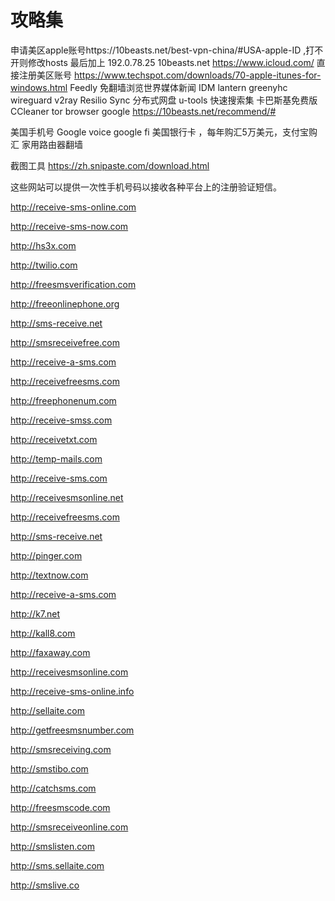 # 攻略集

申请美区apple账号https://10beasts.net/best-vpn-china/#USA-apple-ID ,打不开则修改hosts 最后加上 192.0.78.25 10beasts.net
https://www.icloud.com/ 直接注册美区账号
https://www.techspot.com/downloads/70-apple-itunes-for-windows.html
Feedly 免翻墙浏览世界媒体新闻
IDM
lantern
greenyhc
wireguard
v2ray
Resilio Sync  分布式网盘
u-tools  快速搜索集
卡巴斯基免费版
CCleaner
tor browser
google
https://10beasts.net/recommend/#

美国手机号 Google voice
google fi
美国银行卡 ，每年购汇5万美元，支付宝购汇
家用路由器翻墙

截图工具 https://zh.snipaste.com/download.html


这些网站可以提供一次性手机号码以接收各种平台上的注册验证短信。

http://receive-sms-online.com

http://receive-sms-now.com

http://hs3x.com

http://twilio.com

http://freesmsverification.com

http://freeonlinephone.org

http://sms-receive.net

http://smsreceivefree.com

http://receive-a-sms.com

http://receivefreesms.com

http://freephonenum.com

http://receive-smss.com

http://receivetxt.com

http://temp-mails.com

http://receive-sms.com

http://receivesmsonline.net

http://receivefreesms.com

http://sms-receive.net

http://pinger.com

http://textnow.com

http://receive-a-sms.com

http://k7.net

http://kall8.com

http://faxaway.com

http://receivesmsonline.com

http://receive-sms-online.info

http://sellaite.com

http://getfreesmsnumber.com

http://smsreceiving.com

http://smstibo.com

http://catchsms.com

http://freesmscode.com

http://smsreceiveonline.com

http://smslisten.com

http://sms.sellaite.com

http://smslive.co
